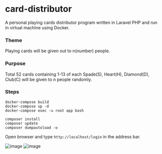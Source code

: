 # card-distributor
A personal playing cards distributor program written in Laravel PHP and run in virtual machine using Docker.

### Theme  
Playing cards will be given out to n(number) people.  

### Purpose  
Total 52 cards containing 1-13 of each Spade(S), Heart(H), Diamond(D), Club(C) will be given to n people randomly.

### Steps
```
docker-compose build
docker-compose up -d
docker-compose exec -u root app bash
```

```
composer install
composer update
composer dumpautoload -o
```

Open browser and type `http://localhost/login` in the address bar.  


![image](https://user-images.githubusercontent.com/19460508/103405802-54ce1600-4b93-11eb-8177-f383b9bfeac3.png)
![image](https://user-images.githubusercontent.com/19460508/103405806-5a2b6080-4b93-11eb-860d-aa9a172ea1c3.png)
